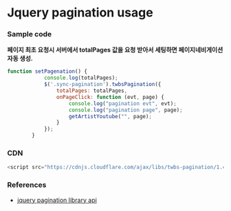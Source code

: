 # Jquery pagination usage

### Sample code

**페이지 최초 요청시 서버에서 totalPages 값을  요청 받아서 세팅하면 페이지네비게이션 자동 생성.**


```javascript
function setPagenation() {
            console.log(totalPages);
            $('.sync-pagination').twbsPagination({
                totalPages: totalPages,
                onPageClick: function (evt, page) {
                    console.log("pagination evt", evt);
                    console.log("pagination page", page);
                    getArtistYoutube("", page);
                }
            });
        }
```

### CDN
```javascript
<script src="https://cdnjs.cloudflare.com/ajax/libs/twbs-pagination/1.4.1/jquery.twbsPagination.min.js"></script>
```


### References
* [jquery pagination library api](https://esimakin.github.io/twbs-pagination/)
